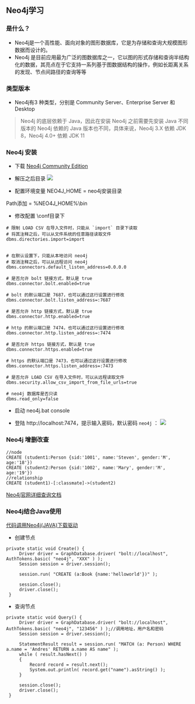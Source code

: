 ## Neo4j学习

### 是什么？
- Neo4j是一个高性能、面向对象的图形数据库，它是为存储和查询大规模图形数据而设计的。
- Neo4j 是目前应用最为广泛的图数据库之一，它以图的形式存储和查询半结构化的数据，其亮点在于它支持一系列基于图数据结构的操作，例如长距离关系的发现、节点间路径的查询等等


### 类型版本
- Neo4j有3 种类型，分别是 Community Server、Enterprise Server 和 Desktop


>Neo4j 的底层依赖于 Java，因此在安装 Neo4j 之前需要先安装 Java
>不同版本的 Neo4j 依赖的 Java 版本也不同，具体来说，Neo4j 3.X 依赖 JDK 8，Neo4j 4.0+ 依赖 JDK 11


### Neo4j 安装
- 下载
[Neo4j Community Edition]( http://neo4j.org/download)

 
- 解压之后目录
![](https://img2023.cnblogs.com/blog/1231979/202306/1231979-20230627112927753-1245383375.png)

- 配置环境变量
NEO4J_HOME = neo4j安装目录

Path添加 = %NEO4J_HOME%\bin

- 修改配置 \conf目录下

```
# 限制 LOAD CSV 在导入文件时，只能从 `import` 目录下读取
# 将其注释之后，可以从文件系统的任意路径读取文件
dbms.directories.import=import


# 在默认设置下，只能从本地访问 neo4j
# 取消注释之后，可以从远程访问 neo4j
dbms.connectors.default_listen_address=0.0.0.0

# 是否允许 bolt 链接方式，默认是 true
dbms.connector.bolt.enabled=true

# bolt 的默认端口是 7687，也可以通过这行设置进行修改
dbms.connector.bolt.listen_address=:7687

# 是否允许 http 链接方式，默认是 true
dbms.connector.http.enabled=true

# http 的默认端口是 7474，也可以通过这行设置进行修改
dbms.connector.http.listen_address=:7474

# 是否允许 https 链接方式，默认是 true
dbms.connector.https.enabled=true

# https 的默认端口是 7473，也可以通过这行设置进行修改
dbms.connector.https.listen_address=:7473

# 是否允许 LOAD CSV 在导入文件时，可以从远程读取文件
dbms.security.allow_csv_import_from_file_urls=true

# neo4j 数据库是否只读
dbms.read_only=false
```


- 启动 neo4j.bat console


- 登陆 http://localhost:7474，提示输入密码，默认密码 `neo4j` ：
![](https://img2023.cnblogs.com/blog/1231979/202306/1231979-20230627112755501-951601857.png)



### Neo4j 增删改查

```
//node
CREATE (student1:Person {sid:'1001', name:'Steven', gender:'M', age:'18'})
CREATE (student2:Person {sid:'1002', name:'Mary', gender:'M', age:'19'})
//relationship
CREATE (student1)-[:classmate]->(student2)
```
[Neo4j官网详细查询文档](https://neo4j.com/docs/developer-manual/current/cypher/)



### Neo4j结合Java使用
[代码调用Neo4j(JAVA)下载驱动](https://neo4j.com/developer/language-guides/)

- 创建节点
```
private static void Create() {
     Driver driver = GraphDatabase.driver( "bolt://localhost", AuthTokens.basic( "neo4j", "XXX" ) );
     Session session = driver.session();

     session.run( "CREATE (a:Book {name:'helloworld'})" );

     session.close();
     driver.close();
 }
```

- 查询节点
```
private static void Query() {
     Driver driver = GraphDatabase.driver( "bolt://localhost", AuthTokens.basic( "neo4j", "123456" ) );//调用地址，用户名和密码
     Session session = driver.session();

     StatementResult result = session.run( "MATCH (a: Person) WHERE a.name = 'Andres' RETURN a.name AS name" );
     while ( result.hasNext() )
     {
         Record record = result.next();
         System.out.println( record.get("name").asString() );
     }

     session.close();
     driver.close();
 }
```

